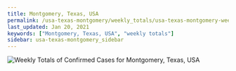 ```yaml
---
title: Montgomery, Texas, USA
permalink: /usa-texas-montgomery/weekly_totals/usa-texas-montgomery-weekly_totals.html
last_updated: Jan 20, 2021
keywords: ["Montgomery, Texas, USA", "weekly totals"]
sidebar: usa-texas-montgomery_sidebar
---
```


![Weekly Totals of Confirmed Cases for Montgomery, Texas, USA](/covid_tracker/images/graphs/usa-texas-montgomery-weekly_totals_graph.png)
